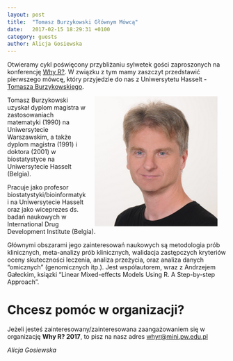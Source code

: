 ```yaml
---
layout: post
title:  "Tomasz Burzykowski Głównym Mówcą"
date:   2017-02-15 18:29:31 +0100
category: guests
author: Alicja Gosiewska
---
```


Otwieramy cykl poświęcony przybliżaniu sylwetek gości zaproszonych na konferencję [Why R?](http://whyr.pl/).
W związku z tym mamy zaszczyt przedstawić pierwszego mówcę, który przyjedzie do nas z Uniwersytetu Hasselt - [Tomasza Burzykowskiego](http://www.uhasselt.be/fiche_en?email=tomasz.burzykowski).

<img src="https://github.com/whyR-conference/whyR-conference.github.io/blob/master/img/guests/tburzykowski.jpg?raw=true" align="right" height="300px" hspace="20"> 

Tomasz Burzykowski uzyskał dyplom magistra w zastosowaniach matematyki (1990) na Uniwersytecie Warszawskim, a także dyplom magistra (1991) i doktora (2001) w biostatystyce na Uniwersytecie Hasselt (Belgia). 

Pracuje jako profesor biostatystyki/bioinformatyki na  Uniwersytecie Hasselt oraz jako wiceprezes ds. badań naukowych w International Drug Development Institute (Belgia). 

Głównymi obszarami jego zainteresowań naukowych są metodologia prób klinicznych, meta-analizy prób klinicznych, walidacja zastępczych kryteriów oceny skuteczności leczenia, analiza przeżycia, oraz analiza danych “omicznych” (genomicznych itp.).  Jest współautorem, wraz z Andrzejem Gałeckim, ksiązki “Linear Mixed-effects Models Using R. A Step-by-step Approach”.

# Chcesz pomóc w organizacji?

Jeżeli jesteś zainteresowany/zainteresowana zaangażowaniem się w organizację **Why R? 2017**, to pisz na nasz adres whyr@mini.pw.edu.pl 


*Alicja Gosiewska* 


